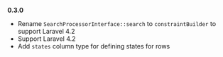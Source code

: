 __0.3.0__

*   Rename `SearchProcessorInterface::search` to `constraintBuilder` to support Laravel 4.2
*   Support Laravel 4.2
*   Add `states` column type for defining states for rows